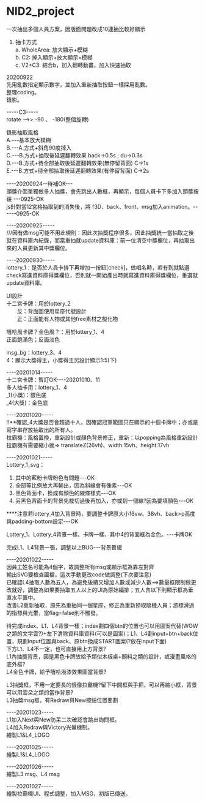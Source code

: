 # NID2_project  
一次抽出多個人員方案，因版面問題改成10連抽比較好顯示  
1. 抽卡方式  
  a. WholeArea:	放大顯示+模糊  
	b. C2:		掉入顯示+放大顯示+模糊  
	c. V2+C3:	結合b，加入翻轉動畫，加入快速抽取  
	
20200922  
先用亂數指定顯示數字，並加入重新抽取按鈕一樣採用亂數。  
整理coding。  
錄影。  

-----C3-----  
rotate -->> -90 、 -180(整個旋轉)  


錄影抽取風格  
A.---基本放大模糊  
B.---A.方式+斜角90度掉入  
C.---B.方式+抽取後延遲翻轉效果 back->0.5s ; du->0.3s  
D.---B.方式+待全部抽取後延遲翻轉效果(無停留背面) C->1s  
E.---B.方式+待全部抽取後延遲翻轉效果(有停留背面) C->2s  

----20200924--待補OK---  
頭獎介面單獨做多人抽獎，會先跳出人數框，再顯示，每個人員卡下多加入頭獎按鈕 ---0925-OK   
js針對當12宮格抽取到的消失後，將 f3D、back、front、msg加入animation。------0925-OK  

----20200925-----  
///因有做msg可能不用此規則：因此次抽獎程序很多，因此抽獎統一當抽取之後就在資料庫內紀錄，而當重抽就update資料庫：前一位清空中獎欄位，再抽取出來的人員更新其中獎欄位。  


----20200930-----  
lottery_1：是否於人員卡排下再增加一按鈕[check]，做唱名時，若有到就點選check寫進資料庫得獎欄位，否則就一開始產出時就寫進資料庫得獎欄位，重選就update資料庫。  

UI設計  
十二宮卡牌：用於lottery_2  
　　反：背面圖使用星座代號設計  
　　正：正面能有人物或其他free素材之擬化物  

嘻哈風卡牌？金色風？：用於lottery_1、4    
正面飽滿色；反面淡色    

msg_bg：lottery_3、4    
4：顯示大獎得主，小獎得主另設計顯示1:5(下)  


----20201014-----  
十二宮卡牌：暫訂OK----20201010、11  
多人抽卡用：lottery_1、4  
	_1(小獎)：銀色底  
	_4(大獎)：金色底  

----20201020-----  
!!**確認_4大獎是否會超過十人，因確認冠軍範圍只在顯示的十個卡牌中；亦或是寫字串存放抽取出的所有人。  
拉霸機：風格置換，重新設計或顏色背景修正，重新：以popping為風格重新設計  
拉霸機有需要縮小就=> translateZ(26vh)、width:15vh、height:17vh  


----20201021-----  
Lottery_1_svg：  
1. 其中的藍粉卡牌粉色有問題---OK  
2. 全部等比例放大再輸出，因為斜線會有像素---OK  
3. 黑色背面卡，換成有顏色的線條樣式---OK  
4. 另黑色背面卡的背景先裁切過後再加入，亦或刻一個線?因為要填顏色---OK  

****注意若lottery_4加入背景時，要調整卡牌原大小16vw、38vh、back>p高度與padding-bottom設定---OK  

Lottery_1、Lottery_4背景一樣、卡牌一樣、其中4的背面框為金色。---卡牌OK  

完成L1、L4背景一張，調整以上BUG---背景暫緩  

----20201022-----  
因員工姓名可能為4個字，故調整所有msg或顯示框為靠左對齊  
輸出SVG要檢查圖檔，這次手動更改code做調整(下次要注意)   
已確認L4抽取人數為五人，為避免後續又增加人數或減少人數==>數量框限制做更改就好，調整為如果要抽取五人以上的UI為原始編排；五人含以下則顯示框為垂直水平置中。  
改善L2重新抽取，原先為重抽同一個星座，修正為重新撈取隨機人員；游標滑過的指標與光暈，當flag=false則不觸發。  


待完成index、L1、L4背景一樣；index劃四個btn的位置也可以用圖案代替(WOW之類的文字雲?)+左下清除資料庫資料(可以是圖案)；L1、L4劃input+btn+back位置，規劃Input位置與back、原btn換成START圖案(?放在input下面)  
下方L1、L4不一定，也可直接用上方背景?   
L1內抽獎背景，因是黑色卡牌故給予類似木板桌+顏料之類的設計，或漫畫風格的底外框?  
L4金色卡牌，給予嘻哈潑漆效果圖當背景?  

L3抽獎框，不用一定要長的很像拉霸機?留下中間框與手把，可以再縮小框，背景可以用雲朵之類的當作背景?  
L3抽獎msg框，有Redraw與New按鈕位置要劃  

----20201023-----  
L1加入Next與New防呆二次確認會跳出詢問框。  
L4加入Redraw與Victory光暈機制。  
繪製L1&L4_LOGO  

----20201025-----  
繪製L1&L4_LOGO   

----20201026-----  
繪製L3 msg、L4 msg  

----20201027-----  
繪製拉霸機UI、程式調整，加入MSG，初版已傳送。  
